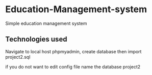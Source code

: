 # Education-Management-system
Simple education management system

## Technologies used

Navigate to local host  phpmyadmin, create database then import project2.sql

if you do not want to edit config file name the database project2
